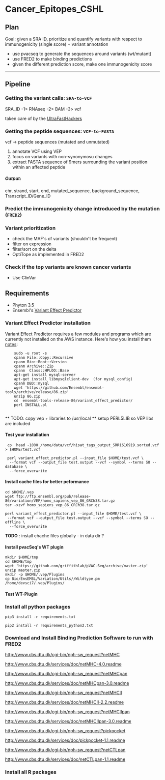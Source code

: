 # Cancer_Epitopes_CSHL

## Plan

Goal: given a SRA ID, prioritize and quantify variants with respect to immunogenicity (single score) + variant annotation

- use pvacseq to generate the sequences around variants (wt/mutant)
- use FRED2 to make binding predictions
- given the different prediction score, make one immunogenicity score

-------------------------

## Pipeline 

### Getting the variant calls: `SRA-to-VCF`

SRA_ID -1> RNAseq -2> BAM -3> vcf 

taken care of by the [UltraFastHackers](https://github.com/NCBI-Hackathons/Ultrafast_Mapping_CSHL)


### Getting the peptide sequences: `VCF-to-FASTA`

vcf -> peptide sequences (mutated and unmutated)

1. annotate VCF using VEP
2. focus on variants with non-synonymosu changes
3. extract FASTA sequence of 9mers surrounding the variant position within an affected peptide

##### Output:
chr, strand, start, end, mutated_sequence, background_sequence, Transcript_ID/Gene_ID

### Predict the immunogenicity change introduced by the mutation (`FRED2`)

### Variant prioritization

- check the MAF's of variants (shouldn't be frequent)
- filter on expression
- filter/sort on the delta
- OptiTope as implemented in FRED2

### Check if the top variants are known cancer variants 

- Use ClinVar


## Requirements 
* Phyton 3.5 
* Ensembl's [Variant Effect Predictor](http://uswest.ensembl.org/info/docs/tools/vep/index.html)


### Variant Effect Predictor installation  
Variant Effect Predictor requires a few modules and programs which are currently not installed on the AWS instance. Here's how you install them [notes](http://uswest.ensembl.org/info/docs/tools/vep/script/vep_download.html):

~~~~ 
    sudo -u root -s 
    cpanm File::Copy::Recursive   
    cpanm Bio::Root::Version
    cpanm Archive::Zip 
    cpanm  Class::HPLOO::Base
    apt-get install mysql-server 
    apt-get install libmysqlclient-dev  (for mysql_config)
    cpanm DBD::mysql
    wget 'https://github.com/Ensembl/ensembl-tools/archive/release/86.zip'  
    unzip 86.zip 
    cd  ensembl-tools-release-86/variant_effect_predictor/ 
    perl INSTALL.pl  
    
~~~~  
** TODO: copy vep + libraries to /usr/local 
** setup PERL5LIB so VEP libs are included  


#### Test your installation  

     cp  head -1000 /home/data/vcf/hisat_tags_output_SRR1616919.sorted.vcf  > $HOME/test.vcf  

     perl variant_effect_predictor.pl --input_file $HOME/test.vcf \
      --format vcf --output_file test.output --vcf --symbol --terms SO --database \
      --force_overwrite 


#### Install cache files for better peformance 

    cd $HOME/.vep 
    wget ftp://ftp.ensembl.org/pub/release-86/variation/VEP/homo_sapiens_vep_86_GRCh38.tar.gz    
    tar -xzvf homo_sapiens_vep_86_GRCh38.tar.gz 

    perl variant_effect_predictor.pl --input_file $HOME/test.vcf \
     --format vcf --output_file test.output --vcf --symbol --terms SO --offline \
      --force_overwrite 


**TODO** : install chache files globally -  in data dir ? 

#### Install pvacSeq's WT plugin  

    mkdir $HOME/tmp 
    cd $HOME/tmp   
    wget 'https://github.com/griffithlab/pVAC-Seq/archive/master.zip' 
    unzip master.zip
    mkdir -p $HOME/.vep/Plugins
    cp Bio/EnsEMBL/Variation/Utils//Wildtype.pm /home/devsci7/.vep/Plugins/

#### Test WT-Plugin 

### Install all python packages

`pip3 install -r requirements.txt`

`pip2 install -r requirements_python2.txt`

### Download and Install Binding Prediction Software to run with FRED2

http://www.cbs.dtu.dk/cgi-bin/nph-sw_request?netMHC

http://www.cbs.dtu.dk/services/doc/netMHC-4.0.readme

http://www.cbs.dtu.dk/cgi-bin/nph-sw_request?netMHCpan

http://www.cbs.dtu.dk/services/doc/netMHCpan-3.0.readme

http://www.cbs.dtu.dk/cgi-bin/nph-sw_request?netMHCII

http://www.cbs.dtu.dk/services/doc/netMHCII-2.2.readme

http://www.cbs.dtu.dk/cgi-bin/nph-sw_request?netMHCIIpan

http://www.cbs.dtu.dk/services/doc/netMHCIIpan-3.0.readme

http://www.cbs.dtu.dk/cgi-bin/nph-sw_request?pickpocket

http://www.cbs.dtu.dk/services/doc/pickpocket-1.1.readme

http://www.cbs.dtu.dk/cgi-bin/nph-sw_request?netCTLpan

http://www.cbs.dtu.dk/services/doc/netCTLpan-1.1.readme

### Install all R packages

